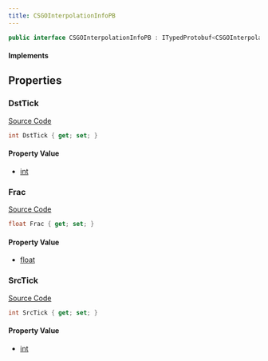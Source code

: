 ```yaml
---
title: CSGOInterpolationInfoPB
---
```


```csharp
public interface CSGOInterpolationInfoPB : ITypedProtobuf<CSGOInterpolationInfoPB>, INativeHandle
```

#### Implements

## Properties

### DstTick

[Source Code](https://github.com/swiftly-solution/swiftlys2/blob/main/managed/src/SwiftlyS2.Generated/Protobufs/Interfaces/CSGOInterpolationInfoPB.cs#L16)

```csharp
int DstTick { get; set; }
```

#### Property Value

- [int](https://learn.microsoft.com/dotnet/api/system.int32)

### Frac

[Source Code](https://github.com/swiftly-solution/swiftlys2/blob/main/managed/src/SwiftlyS2.Generated/Protobufs/Interfaces/CSGOInterpolationInfoPB.cs#L19)

```csharp
float Frac { get; set; }
```

#### Property Value

- [float](https://learn.microsoft.com/dotnet/api/system.single)

### SrcTick

[Source Code](https://github.com/swiftly-solution/swiftlys2/blob/main/managed/src/SwiftlyS2.Generated/Protobufs/Interfaces/CSGOInterpolationInfoPB.cs#L13)

```csharp
int SrcTick { get; set; }
```

#### Property Value

- [int](https://learn.microsoft.com/dotnet/api/system.int32)

